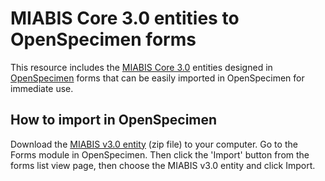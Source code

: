 # MIABIS Core 3.0 entities to OpenSpecimen forms
This resource includes the [MIABIS Core 3.0](https://github.com/BBMRI-ERIC/miabis/tree/master/Core/V3) entities designed in [OpenSpecimen](https://www.openspecimen.org/) forms that can be easily imported in OpenSpecimen for immediate use.

## How to import in OpenSpecimen
Download the [MIABIS v3.0 entity]() (zip file) to your computer. Go to the Forms module in OpenSpecimen. Then click the 'Import' button from the forms list view page, then choose the MIABIS v3.0 entity and click Import.
